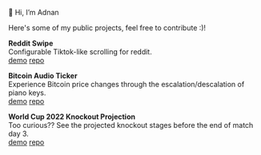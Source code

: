 👋 Hi, I’m Adnan

Here's some of my public projects, feel free to contribute :)!

__Reddit Swipe__  
Configurable Tiktok-like scrolling for reddit.  
[demo](https://dynamic-peony-5467c4.netlify.app/) [repo](https://github.com/AdnanBen/reddit-swipe)

__Bitcoin Audio Ticker__    
Experience Bitcoin price changes through the escalation/descalation of piano keys.  
[demo](https://dashing-cocada-597c28.netlify.app/) [repo](https://github.com/AdnanBen/bitcoin-audio-ticker)

__World Cup 2022 Knockout Projection__    
Too curious?? See the projected knockout stages before the end of match day 3.  
[demo](https://incandescent-halva-0fca94.netlify.app/) [repo](https://github.com/AdnanBen/worldcup2022-live-brackets)
